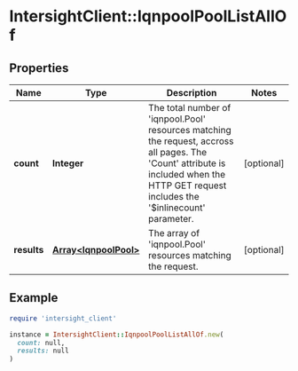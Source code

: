 # IntersightClient::IqnpoolPoolListAllOf

## Properties

| Name | Type | Description | Notes |
| ---- | ---- | ----------- | ----- |
| **count** | **Integer** | The total number of &#39;iqnpool.Pool&#39; resources matching the request, accross all pages. The &#39;Count&#39; attribute is included when the HTTP GET request includes the &#39;$inlinecount&#39; parameter. | [optional] |
| **results** | [**Array&lt;IqnpoolPool&gt;**](IqnpoolPool.md) | The array of &#39;iqnpool.Pool&#39; resources matching the request. | [optional] |

## Example

```ruby
require 'intersight_client'

instance = IntersightClient::IqnpoolPoolListAllOf.new(
  count: null,
  results: null
)
```

